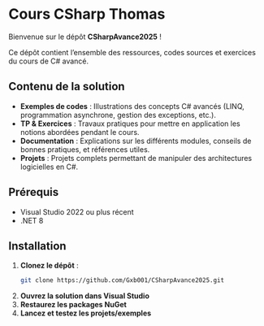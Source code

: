 # Cours CSharp Thomas

Bienvenue sur le dépôt **CSharpAvance2025** !

Ce dépôt contient l’ensemble des ressources, codes sources et exercices du cours de C# avancé. 
## Contenu de la solution

- **Exemples de codes** : Illustrations des concepts C# avancés (LINQ, programmation asynchrone, gestion des exceptions, etc.).
- **TP & Exercices** : Travaux pratiques pour mettre en application les notions abordées pendant le cours.
- **Documentation** : Explications sur les différents modules, conseils de bonnes pratiques, et références utiles.
- **Projets** : Projets complets permettant de manipuler des architectures logicielles en C#.

## Prérequis

- Visual Studio 2022 ou plus récent
- .NET 8

## Installation

1. **Clonez le dépôt** :
   ```bash
   git clone https://github.com/Gxb001/CSharpAvance2025.git
   ```
2. **Ouvrez la solution dans Visual Studio**
3. **Restaurez les packages NuGet**
4. **Lancez et testez les projets/exemples**

```
